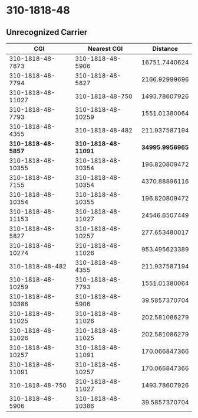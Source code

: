 # 310-1818-48
## Unrecognized Carrier


| CGI | Nearest CGI | Distance |
|-----|-------------|----------|
| 310-1818-48-7873 | 310-1818-48-5906 | 16751.7440624 |
| 310-1818-48-7794 | 310-1818-48-5827 | 2166.92999696 |
| 310-1818-48-11027 | 310-1818-48-750 | 1493.78607926 |
| 310-1818-48-7793 | 310-1818-48-10259 | 1551.01380064 |
| 310-1818-48-4355 | 310-1818-48-482 | 211.937587194 |
| **310-1818-48-5857** | **310-1818-48-11091** | **34995.9956965** |
| 310-1818-48-10355 | 310-1818-48-10354 | 196.820809472 |
| 310-1818-48-7155 | 310-1818-48-10354 | 4370.88896116 |
| 310-1818-48-10354 | 310-1818-48-10355 | 196.820809472 |
| 310-1818-48-11153 | 310-1818-48-11027 | 24546.6507449 |
| 310-1818-48-5827 | 310-1818-48-10257 | 277.653480017 |
| 310-1818-48-10274 | 310-1818-48-11026 | 953.495623389 |
| 310-1818-48-482 | 310-1818-48-4355 | 211.937587194 |
| 310-1818-48-10259 | 310-1818-48-7793 | 1551.01380064 |
| 310-1818-48-10386 | 310-1818-48-5906 | 39.5857370704 |
| 310-1818-48-11025 | 310-1818-48-11026 | 202.581086279 |
| 310-1818-48-11026 | 310-1818-48-11025 | 202.581086279 |
| 310-1818-48-10257 | 310-1818-48-11091 | 170.066847366 |
| 310-1818-48-11091 | 310-1818-48-10257 | 170.066847366 |
| 310-1818-48-750 | 310-1818-48-11027 | 1493.78607926 |
| 310-1818-48-5906 | 310-1818-48-10386 | 39.5857370704 |
